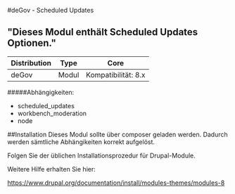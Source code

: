 #deGov - Scheduled Updates
## "Dieses Modul enthält Scheduled Updates Optionen."

Distribution | Type | Core
--- | --- | ---
deGov | Modul |  Kompatibilität: 8.x

#####Abhängigkeiten:
  - scheduled_updates
  - workbench_moderation
  - node

##Installation
Dieses Modul sollte über composer geladen werden. Dadurch werden sämtliche Abhängikeiten korrekt aufgelöst.

Folgen Sie der üblichen Installationsprozedur für Drupal-Module.

Weitere Hilfe erhalten Sie hier:

https://www.drupal.org/documentation/install/modules-themes/modules-8

